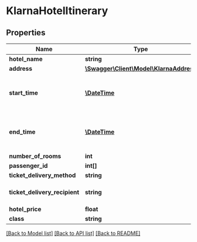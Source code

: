 # KlarnaHotelItinerary

## Properties
Name | Type | Description | Notes
------------ | ------------- | ------------- | -------------
**hotel_name** | **string** | Name of hotel | [optional] 
**address** | [**\Swagger\Client\Model\KlarnaAddress**](KlarnaAddress.md) |  | [optional] 
**start_time** | [**\DateTime**](\DateTime.md) | The start date and time of the reservation. Must be in &lt;a href&#x3D;&#x27;https://en.wikipedia.org/wiki/ISO_8601&#x27; target&#x3D;&#x27;_blank&#x27;&gt;ISO-8601&lt;/a&gt; format (e.g. &#x60;YYYY-MM-DDTHH:MM:ss.SSSZ&#x60;). | [optional] 
**end_time** | [**\DateTime**](\DateTime.md) | The end date and time of the reservation. Must be in &lt;a href&#x3D;&#x27;https://en.wikipedia.org/wiki/ISO_8601&#x27; target&#x3D;&#x27;_blank&#x27;&gt;ISO-8601&lt;/a&gt; format (e.g. &#x60;YYYY-MM-DDTHH:MM:ss.SSSZ&#x60;). | [optional] 
**number_of_rooms** | **int** |  | [optional] 
**passenger_id** | **int[]** |  | [optional] 
**ticket_delivery_method** | **string** |  | [optional] 
**ticket_delivery_recipient** | **string** | The name of the recipient the ticket is delivered to. If email or phone, then use either the email address or the phone number. | [optional] 
**hotel_price** | **float** | Local currency | [optional] 
**class** | **string** |  | [optional] 

[[Back to Model list]](../../README.md#documentation-for-models) [[Back to API list]](../../README.md#documentation-for-api-endpoints) [[Back to README]](../../README.md)

